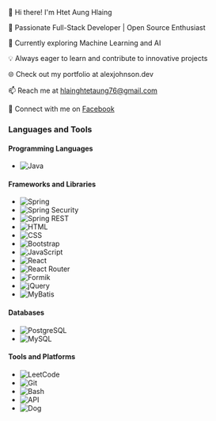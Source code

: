 👋 Hi there! I'm Htet Aung Hlaing

🚀 Passionate Full-Stack Developer | Open Source Enthusiast

🌱 Currently exploring Machine Learning and AI

💡 Always eager to learn and contribute to innovative projects

🌐 Check out my portfolio at alexjohnson.dev

📫 Reach me at hlainghtetaung76@gmail.com

🔗 Connect with me on [Facebook](https://www.facebook.com/htet.aunghlaing.969952?mibextid=LQQJ4d)

### Languages and Tools

#### Programming Languages
- ![Java](https://img.shields.io/badge/Java-007396?style=flat-square&logo=java&logoColor=white)

#### Frameworks and Libraries
- ![Spring](https://img.shields.io/badge/Spring-6DB33F?style=flat-square&logo=spring&logoColor=white)
- ![Spring Security](https://img.shields.io/badge/Spring%20Security-6DB33F?style=flat-square&logo=spring-security&logoColor=white)
- ![Spring REST](https://img.shields.io/badge/Spring%20REST-6DB33F?style=flat-square&logo=spring&logoColor=white)
- ![HTML](https://img.shields.io/badge/HTML5-E34F26?style=flat-square&logo=html5&logoColor=white)
- ![CSS](https://img.shields.io/badge/CSS3-1572B6?style=flat-square&logo=css3&logoColor=white)
- ![Bootstrap](https://img.shields.io/badge/Bootstrap-7952B3?style=flat-square&logo=bootstrap&logoColor=white)
- ![JavaScript](https://img.shields.io/badge/JavaScript-F7DF1E?style=flat-square&logo=javascript&logoColor=black)
- ![React](https://img.shields.io/badge/React-20232A?style=flat-square&logo=react&logoColor=61DAFB)
- ![React Router](https://img.shields.io/badge/React%20Router-CA4245?style=flat-square&logo=react-router&logoColor=white)
- ![Formik](https://img.shields.io/badge/Formik-424242?style=flat-square&logo=formik&logoColor=white)
- ![jQuery](https://img.shields.io/badge/jQuery-0769AD?style=flat-square&logo=jquery&logoColor=white)
- ![MyBatis](https://img.shields.io/badge/MyBatis-B72E0E?style=flat-square&logo=mybatis&logoColor=white)

#### Databases
- ![PostgreSQL](https://img.shields.io/badge/PostgreSQL-336791?style=flat-square&logo=postgresql&logoColor=white)
- ![MySQL](https://img.shields.io/badge/MySQL-4479A1?style=flat-square&logo=mysql&logoColor=white)

#### Tools and Platforms
- ![LeetCode](https://img.shields.io/badge/LeetCode-FFA116?style=flat-square&logo=leetcode&logoColor=black)
- ![Git](https://img.shields.io/badge/Git-F05032?style=flat-square&logo=git&logoColor=white)
- ![Bash](https://img.shields.io/badge/GNU%20Bash-4EAA25?style=flat-square&logo=gnu-bash&logoColor=white)
- ![API](https://img.shields.io/badge/API-00599C?style=flat-square&logo=api&logoColor=white)
- ![Dog](https://img.shields.io/badge/Dog-FF69B4?style=flat-square&logo=dog&logoColor=white)




<!---
HtetAungH/HtetAungH is a ✨ special ✨ repository because its `README.md` (this file) appears on your GitHub profile.
You can click the Preview link to take a look at your changes.
--->

